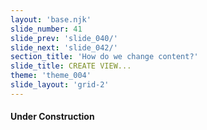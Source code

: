 ```yaml
---
layout: 'base.njk'
slide_number: 41
slide_prev: 'slide_040/'
slide_next: 'slide_042/'
section_title: 'How do we change content?'
slide_title: CREATE VIEW...
theme: 'theme_004'
slide_layout: 'grid-2'
---
```


<section class="slide__text">

#### Under Construction



</section>

<section class="slide__images">



</section>
